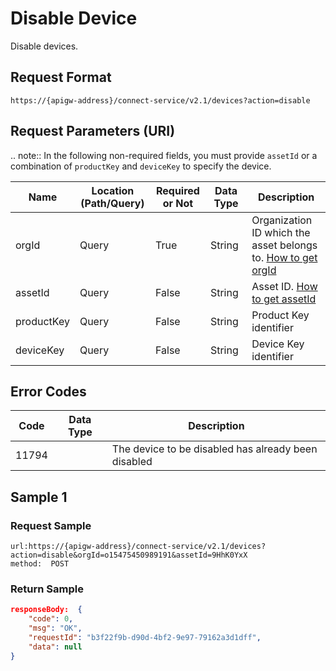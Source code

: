 # Disable Device



Disable devices.

## Request Format

```
https://{apigw-address}/connect-service/v2.1/devices?action=disable
```

## Request Parameters (URI)

.. note:: In the following non-required fields, you must provide `assetId` or a combination of `productKey` and `deviceKey` to specify the device.


| Name | Location (Path/Query) | Required or Not | Data Type | Description |
|---------------|------------------|----------|-----------|--------------|
| orgId         | Query            | True     | String    | Organization ID which the asset belongs to. [How to get orgId](/docs/api/en/latest/api_faqs#how-to-get-organization-id-orgid-orgid)                |
| assetId  | Query          | False      | String        | Asset ID. [How to get assetId](/docs/api/en/latest/api_faqs.html#how-to-get-asset-id-assetid-assetid) |
| productKey | Query         | False      | String         | Product Key identifier     |
| deviceKey | Query         | False     | String          | Device Key identifier         |
    


## Error Codes

| Code| Data Type | Description |
|-------------|-----------------------------------|-----------------------------|
| 11794 |                | The device to be disabled has already been disabled                |


## Sample 1

### Request Sample

```
url:https://{apigw-address}/connect-service/v2.1/devices?action=disable&orgId=o15475450989191&assetId=9HhK0YxX
method:  POST
```

### Return Sample

```json
responseBody:  {
	"code": 0,
	"msg": "OK",
	"requestId": "b3f22f9b-d90d-4bf2-9e97-79162a3d1dff",
	"data": null
}
```

